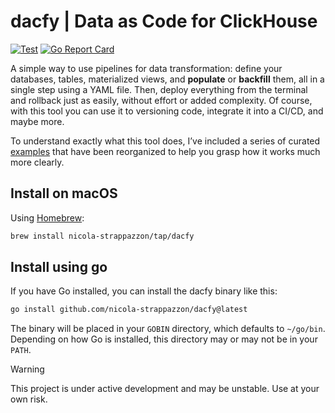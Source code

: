 # dacfy | Data as Code for ClickHouse

[![Test](https://github.com/nicola-strappazzon/dacfy/actions/workflows/test.yaml/badge.svg?branch=main)](https://github.com/nicola-strappazzon/dacfy/actions/workflows/test.yaml)
[![Go Report Card](https://goreportcard.com/badge/github.com/nicola-strappazzon/dacfy)](https://goreportcard.com/report/github.com/nicola-strappazzon/dacfy)

A simple way to use pipelines for data transformation: define your databases, tables, materialized views, and **populate** or **backfill** them, all in a single step using a YAML file. Then, deploy everything from the terminal and rollback just as easily, without effort or added complexity. Of course, with this tool you can use it to versioning code, integrate it into a CI/CD, and maybe more.

To understand exactly what this tool does, I’ve included a series of curated [examples](https://github.com/nicola-strappazzon/cht/tree/main/examples) that have been reorganized to help you grasp how it works much more clearly.

## Install on macOS

Using [Homebrew](https://brew.sh/):

```bash
brew install nicola-strappazzon/tap/dacfy
```

## Install using go

If you have Go installed, you can install the dacfy binary like this:

```bash
go install github.com/nicola-strappazzon/dacfy@latest
```

The binary will be placed in your `GOBIN` directory, which defaults to `~/go/bin`. Depending on how Go is installed, this directory may or may not be in your `PATH`.

> [!WARNING]
> This project is under active development and may be unstable. Use at your own risk.
